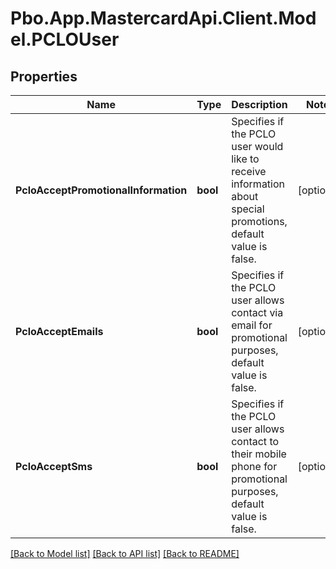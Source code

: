 # Pbo.App.MastercardApi.Client.Model.PCLOUser
## Properties

Name | Type | Description | Notes
------------ | ------------- | ------------- | -------------
**PcloAcceptPromotionalInformation** | **bool** | Specifies if the PCLO user would like to receive information about special promotions, default value is false. | [optional] 
**PcloAcceptEmails** | **bool** | Specifies if the PCLO user allows contact via email for promotional purposes, default value is false. | [optional] 
**PcloAcceptSms** | **bool** | Specifies if the PCLO user allows contact to their mobile phone for promotional purposes, default value is false. | [optional] 

[[Back to Model list]](../README.md#documentation-for-models) [[Back to API list]](../README.md#documentation-for-api-endpoints) [[Back to README]](../README.md)

